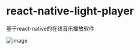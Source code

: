 # react-native-light-player
基于react-native的在线音乐播放软件

![image](https://github.com/TrumpHe/react-native-light-player/blob/master/demo.gif)
